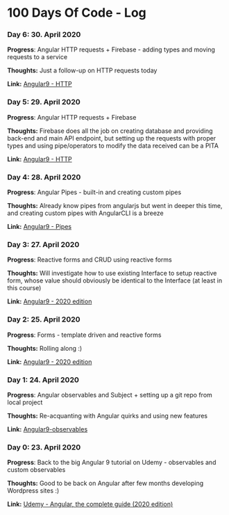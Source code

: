 # 100 Days Of Code - Log

### Day 6: 30. April 2020

**Progress**: Angular HTTP requests + Firebase - adding types and moving requests to a service

**Thoughts:** Just a follow-up on HTTP requests today

**Link:** [Angular9 - HTTP](https://github.com/nahero/angular9-http)

### Day 5: 29. April 2020

**Progress**: Angular HTTP requests + Firebase

**Thoughts:** Firebase does all the job on creating database and providing back-end and main API endpoint, but setting up the requests with proper types and using pipe/operators to modify the data received can be a PITA

**Link:** [Angular9 - HTTP](https://github.com/nahero/angular9-http)

### Day 4: 28. April 2020

**Progress**: Angular Pipes - built-in and creating custom pipes

**Thoughts:** Already know pipes from angularjs but went in deeper this time, and creating custom pipes with AngularCLI is a breeze

**Link:** [Angular9 - Pipes](https://github.com/nahero/angular9-pipes)

### Day 3: 27. April 2020

**Progress**: Reactive forms and CRUD using reactive forms

**Thoughts:** Will investigate how to use existing Interface to setup reactive form, whose value should obviously be identical to the Interface (at least in this course)

**Link:** [Angular9 - 2020 edition](https://github.com/nahero/Angular9-2020-edition)

### Day 2: 25. April 2020

**Progress**: Forms - template driven and reactive forms

**Thoughts:** Rolling along :)

**Link:** [Angular9 - 2020 edition](https://github.com/nahero/Angular9-2020-edition)

### Day 1: 24. April 2020

**Progress**: Angular observables and Subject + setting up a git repo from local project

**Thoughts:** Re-acquanting with Angular quirks and using new features

**Link:** [Angular9-observables](https://github.com/nahero/angular9-Observables)

### Day 0: 23. April 2020

**Progress**: Back to the big Angular 9 tutorial on Udemy - observables and custom observables

**Thoughts:** Good to be back on Angular after few months developing Wordpress sites :)

**Link:** [Udemy - Angular, the complete guide (2020 edition)](https://www.udemy.com/course/the-complete-guide-to-angular-2/)

<!--
### Day 0: February 30, 2016 (Example 1)
##### (delete me or comment me out)

**Today's Progress**: Fixed CSS, worked on canvas functionality for the app.

**Thoughts:** I really struggled with CSS, but, overall, I feel like I am slowly getting better at it. Canvas is still new for me, but I managed to figure out some basic functionality.

**Link to work:** [Calculator App](http://www.example.com)

### Day 0: February 30, 2016 (Example 2)
##### (delete me or comment me out)

**Today's Progress**: Fixed CSS, worked on canvas functionality for the app.

**Thoughts**: I really struggled with CSS, but, overall, I feel like I am slowly getting better at it. Canvas is still new for me, but I managed to figure out some basic functionality.

**Link(s) to work**: [Calculator App](http://www.example.com)


### Day 1: June 27, Monday

**Today's Progress**: I've gone through many exercises on FreeCodeCamp.

**Thoughts** I've recently started coding, and it's a great feeling when I finally solve an algorithm challenge after a lot of attempts and hours spent.

**Link(s) to work**
1. [Find the Longest Word in a String](https://www.freecodecamp.com/challenges/find-the-longest-word-in-a-string)
2. [Title Case a Sentence](https://www.freecodecamp.com/challenges/title-case-a-sentence)
-->
